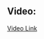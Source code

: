 ## Video:
[Video Link](https://drive.google.com/file/d/1QQYG3eyPHnJhbPX8uLpWcZKGJokCO9_T/view?usp=sharing)
